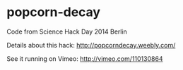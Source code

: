 popcorn-decay
=============

Code from Science Hack Day 2014 Berlin

Details about this hack:
http://popcorndecay.weebly.com/

See it running on Vimeo:
http://vimeo.com/110130864
